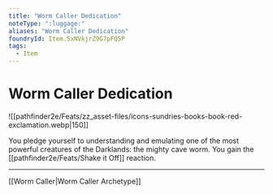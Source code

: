 ```yaml
---
title: "Worm Caller Dedication"
noteType: ":luggage:"
aliases: "Worm Caller Dedication"
foundryId: Item.5xNVkjrZ9G7pFQ5P
tags:
  - Item
---
```


# Worm Caller Dedication
![[pathfinder2e/Feats/zz_asset-files/icons-sundries-books-book-red-exclamation.webp|150]]

You pledge yourself to understanding and emulating one of the most powerful creatures of the Darklands: the mighty cave worm. You gain the [[pathfinder2e/Feats/Shake it Off]] reaction.

* * *

[[Worm Caller|Worm Caller Archetype]]

